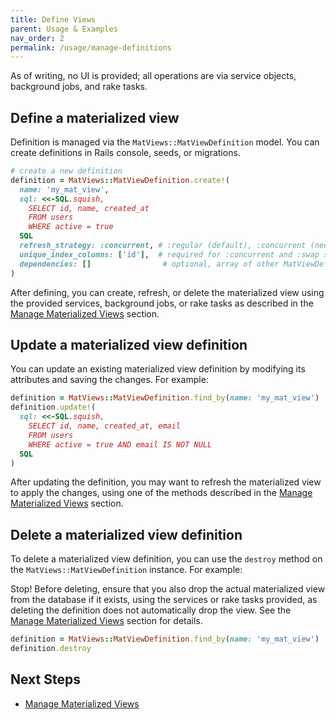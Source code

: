 ```yaml
---
title: Define Views
parent: Usage & Examples
nav_order: 2
permalink: /usage/manage-definitions
---
```


As of writing, no UI is provided; all operations are via service objects, background jobs, and rake tasks.

## Define a materialized view

Definition is managed via the `MatViews::MatViewDefinition` model. You can create definitions in Rails console, seeds, or migrations.

```ruby
# create a new definition
definition = MatViews::MatViewDefinition.create!(
  name: 'my_mat_view',
  sql: <<-SQL.squish,
    SELECT id, name, created_at
    FROM users
    WHERE active = true
  SQL
  refresh_strategy: :concurrent, # :regular (default), :concurrent (needs unique index), :swap
  unique_index_columns: ['id'],  # required for :concurrent and :swap strategies
  dependencies: []                # optional, array of other MatViewDefinition names
)
```

After defining, you can create, refresh, or delete the materialized view using the provided services, background jobs, or rake tasks as described in the [Manage Materialized Views](./manage-views) section.

## Update a materialized view definition

You can update an existing materialized view definition by modifying its attributes and saving the changes. For example:

```ruby
definition = MatViews::MatViewDefinition.find_by(name: 'my_mat_view')
definition.update!(
  sql: <<-SQL.squish,
    SELECT id, name, created_at, email
    FROM users
    WHERE active = true AND email IS NOT NULL
  SQL
)
```
After updating the definition, you may want to refresh the materialized view to apply the changes, using one of the methods described in the [Manage Materialized Views](./manage-views#refresh-the-materialized-view) section.

## Delete a materialized view definition

To delete a materialized view definition, you can use the `destroy` method on the `MatViews::MatViewDefinition` instance. For example:

Stop! Before deleting, ensure that you also drop the actual materialized view from the database if it exists, using the services or rake tasks provided, as deleting the definition does not automatically drop the view. See the [Manage Materialized Views](./manage-views#delete-the-materialized-view) section for details.

```ruby
definition = MatViews::MatViewDefinition.find_by(name: 'my_mat_view')
definition.destroy
```

## Next Steps

- [Manage Materialized Views](./usage/manage-views)